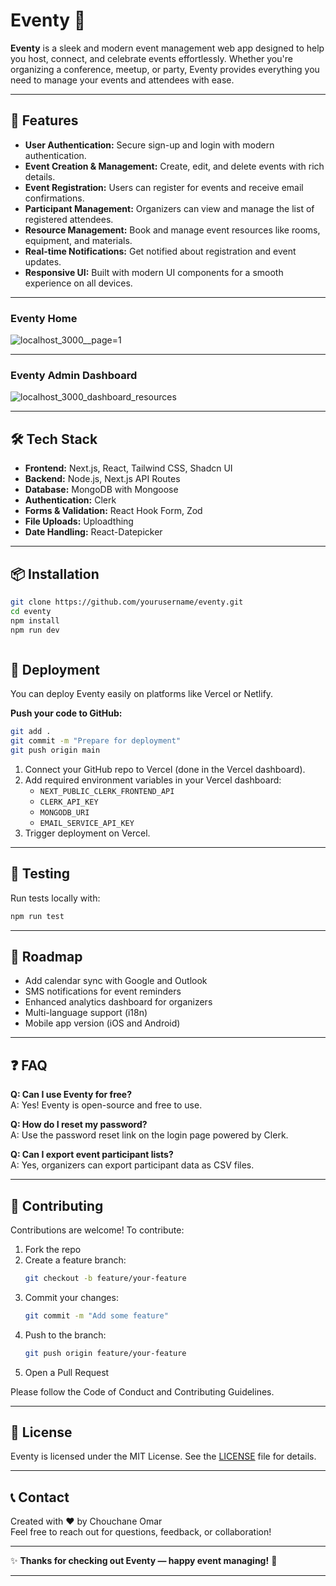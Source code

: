 # Eventy 🎉

**Eventy** is a sleek and modern event management web app designed to help you host, connect, and celebrate events effortlessly. Whether you're organizing a conference, meetup, or party, Eventy provides everything you need to manage your events and attendees with ease.

---

## 🚀 Features

- **User Authentication:** Secure sign-up and login with modern authentication.
- **Event Creation & Management:** Create, edit, and delete events with rich details.
- **Event Registration:** Users can register for events and receive email confirmations.
- **Participant Management:** Organizers can view and manage the list of registered attendees.
- **Resource Management:** Book and manage event resources like rooms, equipment, and materials.
- **Real-time Notifications:** Get notified about registration and event updates.
- **Responsive UI:** Built with modern UI components for a smooth experience on all devices.

---


### Eventy Home

![localhost_3000__page=1](https://github.com/user-attachments/assets/902ff02d-b16d-4690-b623-cfaea23bf12f)

---

### Eventy Admin Dashboard
![localhost_3000_dashboard_resources](https://github.com/user-attachments/assets/4c844d55-4034-47d7-b519-d55b2bf1dd57)

---

## 🛠️ Tech Stack

- **Frontend:** Next.js, React, Tailwind CSS, Shadcn UI
- **Backend:** Node.js, Next.js API Routes
- **Database:** MongoDB with Mongoose
- **Authentication:** Clerk
- **Forms & Validation:** React Hook Form, Zod
- **File Uploads:** Uploadthing
- **Date Handling:** React-Datepicker

---

## 📦 Installation

```bash
git clone https://github.com/yourusername/eventy.git
cd eventy
npm install
npm run dev



```

## 🚀 Deployment

You can deploy Eventy easily on platforms like Vercel or Netlify.

**Push your code to GitHub:**
```bash
git add .
git commit -m "Prepare for deployment"
git push origin main
```

1. Connect your GitHub repo to Vercel (done in the Vercel dashboard).
2. Add required environment variables in your Vercel dashboard:
   - `NEXT_PUBLIC_CLERK_FRONTEND_API`
   - `CLERK_API_KEY`
   - `MONGODB_URI`
   - `EMAIL_SERVICE_API_KEY`
3. Trigger deployment on Vercel.

---

## 🧪 Testing

Run tests locally with:

```bash
npm run test
```

---

## 📅 Roadmap

- Add calendar sync with Google and Outlook
- SMS notifications for event reminders
- Enhanced analytics dashboard for organizers
- Multi-language support (i18n)
- Mobile app version (iOS and Android)

---

## ❓ FAQ

**Q: Can I use Eventy for free?**  
A: Yes! Eventy is open-source and free to use.

**Q: How do I reset my password?**  
A: Use the password reset link on the login page powered by Clerk.

**Q: Can I export event participant lists?**  
A: Yes, organizers can export participant data as CSV files.

---

## 🙌 Contributing

Contributions are welcome! To contribute:

1. Fork the repo
2. Create a feature branch:
    ```bash
    git checkout -b feature/your-feature
    ```
3. Commit your changes:
    ```bash
    git commit -m "Add some feature"
    ```
4. Push to the branch:
    ```bash
    git push origin feature/your-feature
    ```
5. Open a Pull Request

Please follow the Code of Conduct and Contributing Guidelines.

---

## 📄 License

Eventy is licensed under the MIT License. See the [LICENSE](LICENSE) file for details.

---

## 📞 Contact

Created with ❤️ by Chouchane Omar  
Feel free to reach out for questions, feedback, or collaboration!

---

✨ **Thanks for checking out Eventy — happy event managing!** 🎉

---
